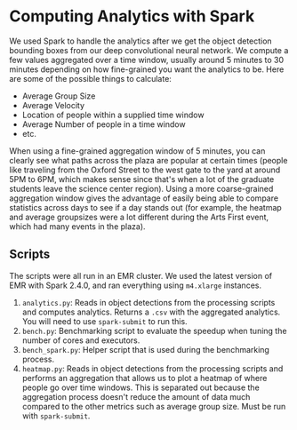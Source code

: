 # Computing Analytics with Spark

We used Spark to handle the analytics after we get the object detection
bounding boxes from our deep convolutional neural network.
We compute a few values aggregated over a time window, usually around 5 minutes
to 30 minutes depending on how fine-grained you want the analytics to be.
Here are some of the possible things to calculate:

* Average Group Size
* Average Velocity
* Location of people within a supplied time window
* Average Number of people in a time window
* etc.

When using a fine-grained aggregation window of 5 minutes, you can clearly
see what paths across the plaza are popular at certain times (people like
traveling from the Oxford Street to the west gate to the yard at around 5PM
to 6PM, which makes sense since that's when a lot of the graduate students
leave the science center region).
Using a more coarse-grained aggregation window gives the advantage of easily
being able to compare statistics across days to see if a day stands out (for
example, the heatmap and average groupsizes were a lot different during
the Arts First event, which had many events in the plaza).

## Scripts

The scripts were all run in an EMR cluster. We used the latest version of EMR
with Spark 2.4.0, and ran everything using `m4.xlarge` instances.

1. `analytics.py`: Reads in object detections from the processing scripts and computes analytics. Returns a `.csv` with the aggregated analytics. You will need to use `spark-submit` to run this.
2. `bench.py`: Benchmarking script to evaluate the speedup when tuning the number of cores and executors.
3. `bench_spark.py`: Helper script that is used during the benchmarking process.
4. `heatmap.py`: Reads in object detections from the processing scripts and performs an aggregation that allows us to plot a heatmap of where people go over time windows. This is separated out because the aggregation process doesn't reduce the amount of data much compared to the other metrics such as average group size. Must be run with `spark-submit`.
